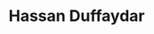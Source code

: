 # Hassan Duffaydar
<!DOCTYPE html>
<html lang="en">

<head>
    <meta charset="UTF-8">
    <meta name="viewport" content="width=device-width, initial-scale=1.0">
    <title>My Portfolio</title>
    <link rel="icon" type="image/png" href="images/logo.png">
    <style>
        /* Global Styles */
        * {
            box-sizing: border-box;
        }

        body {
            background-color: #008080;
            color: #333;
            font-family: Arial, sans-serif;
            margin: 0;
            padding: 0;
            overflow-x: hidden;
        }

        .container {
            max-width: 1200px;
            margin: 0 auto;
            padding: 40px;
        }

        /* Header */
        header {
            display: flex;
            align-items: center;
            justify-content: space-between;
            margin-bottom: 60px;
        }

        header h1 {
            margin: 0;
            font-size: 36px;
        }

        .profile-picture {
            width: 320px;
            height: 320px;
            border-radius: 50%;
            background-color: #ddd;
            /* Replace with your profile picture */
            background-image: url('images/profilepic.jpg');
            background-size: cover;
            background-position: center;
        }

        /* Navigation */
        nav ul {
            display: flex;
            justify-content: center;
            margin-bottom: 60px;
        }

        nav ul li {
            margin-right: 40px;
        }

        nav ul li a {
            text-decoration: none;
            color: #333;
            font-weight: bold;
            font-size: 20px;
            transition: color 0.3s ease-in-out;
        }

        nav ul li a:hover {
            color: #ff7f50;
        }

        /* Sections */
        section {
            margin-bottom: 80px;
            padding-top: 80px;
            position: relative;
        }

        .section-heading {
            margin-bottom: 40px;
            font-size: 32px;
            text-transform: uppercase;
        }

        .section-content {
            display: flex;
            flex-wrap: wrap;
            align-items: center;
            justify-content: space-between;
        }

        .section-content .left-column {
            flex: 1;
            max-width: 50%;
        }

        .section-content .right-column {
            flex: 1;
            max-width: 40%;
            margin-top: 40px;
        }

        .section-content img {
            max-width: 100%;
            border-radius: 4px;
            box-shadow: 0 4px 10px rgba(0, 0, 0, 0.1);
        }

        .section-content p {
            line-height: 1.6;
            margin-bottom: 20px;
        }

        /* Contact Form */
        .contact-form {
            max-width: 500px;
            margin: 0 auto;
            text-align: center;
            position: relative;
        }

        .contact-form input,
        .contact-form textarea {
            width: 100%;
            padding: 10px;
            margin-bottom: 20px;
            border: 1px solid #ccc;
            border-radius: 4px;
            font-size: 16px;
        }

        .contact-form button {
            display: inline-block;
            padding: 10px 20px;
            background-color: #ff7f50;
            color: #fff;
            border: none;
            border-radius: 4px;
            font-size: 16px;
            cursor: pointer;
            transition: background-color 0.3s ease-in-out;
        }

        .contact-form button:hover {
            background-color: #ff6347;
        }

        .success-message {
            display: none;
            color: green;
            font-weight: bold;
            position: absolute;
            bottom: -30px;
            left: 50%;
            transform: translateX(-50%);
        }

        /* Social Links */
        .social-links {
            text-align: center;
            margin-top: 60px;
        }

        .social-links a {
            display: inline-block;
            margin: 0 10px;
            text-decoration: none;
            color: #333;
            background-color: #eee;
            padding: 12px 20px;
            border-radius: 4px;
            transition: transform 0.3s ease-in-out;
        }

        .social-links a:hover {
            transform: translateY(-3px);
            box-shadow: 0 4px 10px rgba(0, 0, 0, 0.1);
        }

        /* Animations */
        @keyframes fade-in {
            0% {
                opacity: 0;
            }

            100% {
                opacity: 1;
            }
        }

        @keyframes slide-up {
            0% {
                transform: translateY(50px);
                opacity: 0;
            }

            100% {
                transform: translateY(0);
                opacity: 1;
            }
        }

        @keyframes slide-down {
            0% {
                transform: translateY(-50px);
                opacity: 0;
            }

            100% {
                transform: translateY(0);
                opacity: 1;
            }
        }

        @keyframes rotate {
            0% {
                transform: rotate(0);
            }

            100% {
                transform: rotate(360deg);
            }
        }
    </style>
</head>

<body>
    <div class="container">
        <header>
            <h1><img src="images/logo.png" alt="Logo" style="height: 40px;"></h1>
            <div class="profile-picture"></div>
        </header>

        <nav>
            <ul>
                <li><a href="#education">Education</a></li>
                <li><a href="#projects">Projects</a></li>
                <li><a href="#about">About Me</a></li>
            </ul>
        </nav>

        <section id="education">
            <h2 class="section-heading">Education</h2>
            <div class="section-content">
                <div class="left-column">
                    <h3>University Degree</h3>
                    <p>LSE 2024 BSc Actuarial Science</p>
                </div>
                <div class="right-column">
                    <img src="path/to/education-image.jpg" alt="Education Image">
                </div>
            </div>
        </section>

        <section id="projects">
            <h2 class="section-heading">Projects</h2>
            <div class="section-content">
                <div class="left-column">
                    <h3>Project 1</h3>
                    <p>Lorem ipsum dolor sit amet, consectetur adipiscing elit. Sed euismod</p>
                </div
